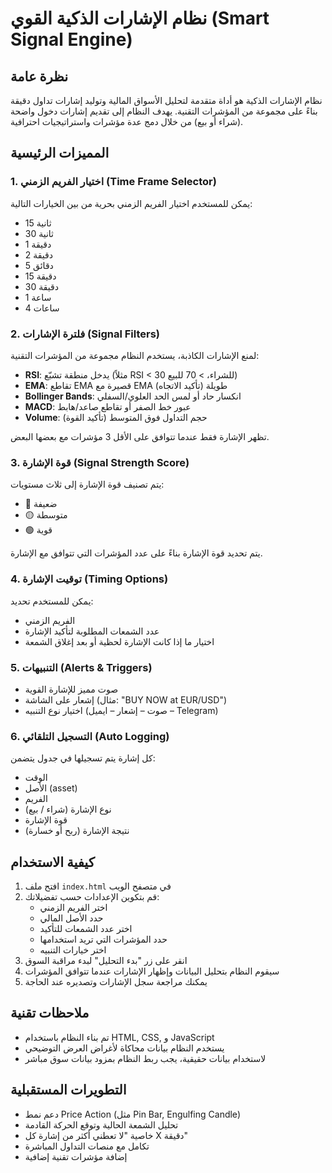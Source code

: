 # نظام الإشارات الذكية القوي (Smart Signal Engine)

## نظرة عامة
نظام الإشارات الذكية هو أداة متقدمة لتحليل الأسواق المالية وتوليد إشارات تداول دقيقة بناءً على مجموعة من المؤشرات التقنية. يهدف النظام إلى تقديم إشارات دخول واضحة (شراء أو بيع) من خلال دمج عدة مؤشرات واستراتيجيات احترافية.

## المميزات الرئيسية

### 1. اختيار الفريم الزمني (Time Frame Selector)
يمكن للمستخدم اختيار الفريم الزمني بحرية من بين الخيارات التالية:
- 15 ثانية
- 30 ثانية
- 1 دقيقة
- 2 دقيقة
- 5 دقائق
- 15 دقيقة
- 30 دقيقة
- 1 ساعة
- 4 ساعات

### 2. فلترة الإشارات (Signal Filters)
لمنع الإشارات الكاذبة، يستخدم النظام مجموعة من المؤشرات التقنية:
- **RSI**: يدخل منطقة تشبّع (مثلاً RSI < 30 للشراء، > 70 للبيع)
- **EMA**: تقاطع EMA قصيرة مع EMA طويلة (تأكيد الاتجاه)
- **Bollinger Bands**: انكسار حاد أو لمس الحد العلوي/السفلي
- **MACD**: عبور خط الصفر أو تقاطع صاعد/هابط
- **Volume**: حجم التداول فوق المتوسط (تأكيد القوة)

تظهر الإشارة فقط عندما تتوافق على الأقل 3 مؤشرات مع بعضها البعض.

### 3. قوة الإشارة (Signal Strength Score)
يتم تصنيف قوة الإشارة إلى ثلاث مستويات:
- 🔴 ضعيفة
- 🟡 متوسطة
- 🟢 قوية

يتم تحديد قوة الإشارة بناءً على عدد المؤشرات التي تتوافق مع الإشارة.

### 4. توقيت الإشارة (Timing Options)
يمكن للمستخدم تحديد:
- الفريم الزمني
- عدد الشمعات المطلوبة لتأكيد الإشارة
- اختيار ما إذا كانت الإشارة لحظية أو بعد إغلاق الشمعة

### 5. التنبيهات (Alerts & Triggers)
- صوت مميز للإشارة القوية
- إشعار على الشاشة (مثال: "BUY NOW at EUR/USD")
- اختيار نوع التنبيه (صوت – إشعار – ايميل – Telegram)

### 6. التسجيل التلقائي (Auto Logging)
كل إشارة يتم تسجيلها في جدول يتضمن:
- الوقت
- الأصل (asset)
- الفريم
- نوع الإشارة (شراء / بيع)
- قوة الإشارة
- نتيجة الإشارة (ربح أو خسارة)

## كيفية الاستخدام

1. افتح ملف `index.html` في متصفح الويب
2. قم بتكوين الإعدادات حسب تفضيلاتك:
   - اختر الفريم الزمني
   - حدد الأصل المالي
   - اختر عدد الشمعات للتأكيد
   - حدد المؤشرات التي تريد استخدامها
   - اختر خيارات التنبيه
3. انقر على زر "بدء التحليل" لبدء مراقبة السوق
4. سيقوم النظام بتحليل البيانات وإظهار الإشارات عندما تتوافق المؤشرات
5. يمكنك مراجعة سجل الإشارات وتصديره عند الحاجة

## ملاحظات تقنية

- تم بناء النظام باستخدام HTML, CSS, و JavaScript
- يستخدم النظام بيانات محاكاة لأغراض العرض التوضيحي
- لاستخدام بيانات حقيقية، يجب ربط النظام بمزود بيانات سوق مباشر

## التطويرات المستقبلية

- دعم نمط Price Action (مثل Pin Bar, Engulfing Candle)
- تحليل الشمعة الحالية وتوقع الحركة القادمة
- خاصية "لا تعطني أكثر من إشارة كل X دقيقة"
- تكامل مع منصات التداول المباشرة
- إضافة مؤشرات تقنية إضافية